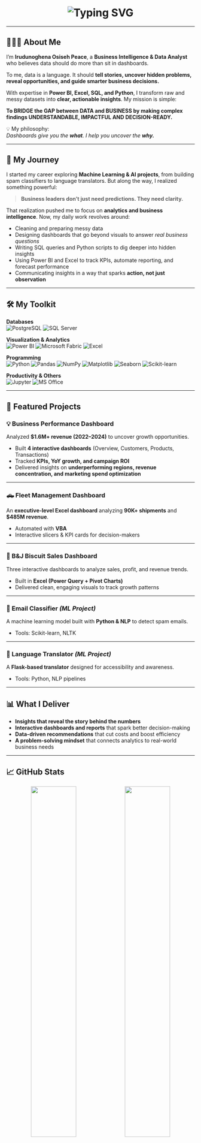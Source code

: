 <h1 align="center">
  <img src="https://readme-typing-svg.herokuapp.com?font=Fira+Code&size=28&duration=3000&pause=1000&center=true&vCenter=true&width=1000&lines=Hi+there,+I'm+Irudunoghena+Osiseh+Peace!;Business+Intelligence+%26+Data+Analyst;I+don’t+just+analyze+data;I+uncover+the+problems+dashboards+can’t+see+📊" alt="Typing SVG">
</h1>

---

## 👩🏽‍💻 About Me

I’m **Irudunoghena Osiseh Peace**, a **Business Intelligence & Data Analyst** who believes data should do more than sit in dashboards.  

To me, data is a language. It should **tell stories, uncover hidden problems, reveal opportunities, and guide smarter business decisions.**  

With expertise in **Power BI, Excel, SQL, and Python**, I transform raw and messy datasets into **clear, actionable insights**. My mission is simple:  

**To BRIDGE the GAP between DATA and BUSINESS by making complex findings UNDERSTANDABLE, IMPACTFUL AND DECISION-READY.**

💡 My philosophy:  
*Dashboards give you the **what**. I help you uncover the **why.***

---

## 🚀 My Journey

I started my career exploring **Machine Learning & AI projects**, from building spam classifiers to language translators. But along the way, I realized something powerful:  
> **Business leaders don’t just need predictions. They need clarity.**  

That realization pushed me to focus on **analytics and business intelligence**. Now, my daily work revolves around:  

- Cleaning and preparing messy data  
- Designing dashboards that go beyond visuals to answer *real business questions*  
- Writing SQL queries and Python scripts to dig deeper into hidden insights  
- Using Power BI and Excel to track KPIs, automate reporting, and forecast performance  
- Communicating insights in a way that sparks **action, not just observation**

---
## 🛠️ My Toolkit

**Databases**  
![PostgreSQL](https://img.shields.io/badge/PostgreSQL-336791?style=flat-square&logo=postgresql&logoColor=white)
![SQL Server](https://img.shields.io/badge/SQL%20Server-CC2927?style=flat-square&logo=microsoft-sql-server&logoColor=white)

**Visualization & Analytics**  
![Power BI](https://img.shields.io/badge/Power%20BI-F2C811?style=flat-square&logo=powerbi&logoColor=black)
![Microsoft Fabric](https://img.shields.io/badge/Microsoft%20Fabric-9256FF?style=flat-square&logo=microsoftfabric&logoColor=white)
![Excel](https://img.shields.io/badge/Excel-217346?style=flat-square&logo=microsoft-excel&logoColor=white)

**Programming**  
![Python](https://img.shields.io/badge/Python-3776AB?style=flat-square&logo=python&logoColor=white)
![Pandas](https://img.shields.io/badge/Pandas-150458?style=flat-square&logo=pandas&logoColor=white)
![NumPy](https://img.shields.io/badge/NumPy-013243?style=flat-square&logo=numpy&logoColor=white)
![Matplotlib](https://img.shields.io/badge/Matplotlib-005571?style=flat-square&logo=plotly&logoColor=white)
![Seaborn](https://img.shields.io/badge/Seaborn-268BD2?style=flat-square&logo=python&logoColor=white)
![Scikit-learn](https://img.shields.io/badge/Scikit--learn-F7931E?style=flat-square&logo=scikit-learn&logoColor=white)

**Productivity & Others**  
![Jupyter](https://img.shields.io/badge/Jupyter-F37626?style=flat-square&logo=jupyter&logoColor=white)
![MS Office](https://img.shields.io/badge/MS%20Office-D83B01?style=flat-square&logo=microsoft-office&logoColor=white)

---

## 💼 Featured Projects

### 💡 Business Performance Dashboard 
Analyzed **$1.6M+ revenue (2022–2024)** to uncover growth opportunities.  
- Built **4 interactive dashboards** (Overview, Customers, Products, Transactions)  
- Tracked **KPIs, YoY growth, and campaign ROI**  
- Delivered insights on **underperforming regions, revenue concentration, and marketing spend optimization**  

---

### 🛻 Fleet Management Dashboard  
An **executive-level Excel dashboard** analyzing **90K+ shipments** and **$485M revenue**.  
- Automated with **VBA**  
- Interactive slicers & KPI cards for decision-makers  

---

### 🧁 B&J Biscuit Sales Dashboard  
Three interactive dashboards to analyze sales, profit, and revenue trends.  
- Built in **Excel (Power Query + Pivot Charts)**  
- Delivered clean, engaging visuals to track growth patterns  

---

### 📧 Email Classifier *(ML Project)*  
A machine learning model built with **Python & NLP** to detect spam emails.  
- Tools: Scikit-learn, NLTK  

---

### 💬 Language Translator *(ML Project)*  
A **Flask-based translator** designed for accessibility and awareness.  
- Tools: Python, NLP pipelines  

---

## 📊 What I Deliver

- **Insights that reveal the story behind the numbers**  
- **Interactive dashboards and reports** that spark better decision-making  
- **Data-driven recommendations** that cut costs and boost efficiency  
- **A problem-solving mindset** that connects analytics to real-world business needs  

---

## 📈 GitHub Stats

<p align="center">
  <img src="https://github-readme-stats.vercel.app/api?username=Osisehh&show_icons=true&theme=radical" width="49%" />
  <img src="https://github-readme-stats.vercel.app/api/top-langs/?username=Osisehh&layout=compact&theme=radical" width="49%" />
</p>

---

## 🏆 GitHub Trophies

<p align="center">
  <img src="https://github-profile-trophy.vercel.app/?username=Osisehh&theme=darkhub&margin-w=10&no-frame=true&title=Stars,Commits,Repositories,PullRequest,Followers,Issues" />
</p>

---

## 🌱 Currently Exploring

- Advanced **DAX & Power BI** modeling  
- **Power Query automation** for reporting  
- **Time Series & Forecasting** in business scenarios  
- **Data storytelling** that connects numbers with narratives  

---

## 💬 Fun Facts

- ⚡ I’m a fast learner. I adapt quickly to new tools and business challenges  
- 🎶 Outside of data, I’m also a **mezzo-soprano singer** and music lover  
- 🧩 I love simplifying complexity in analytics, music, and life  

---

## 🤝 Let’s Connect

Looking to collaborate, hire, or talk analytics? Let’s chat!  

<p align="center">
  <a href="mailto:osisehirudunoghena@gmail.com"><img src="https://img.shields.io/badge/Gmail-D14836?style=for-the-badge&logo=gmail&logoColor=white"></a>
  <a href="https://www.linkedin.com/in/osiseh-irudunoghena"><img src="https://img.shields.io/badge/LinkedIn-0077B5?style=for-the-badge&logo=linkedin&logoColor=white"></a>
</p>

---

<p align="center">
  <i>"Let’s turn your data into decisions."</i> 📊✨
</p>
